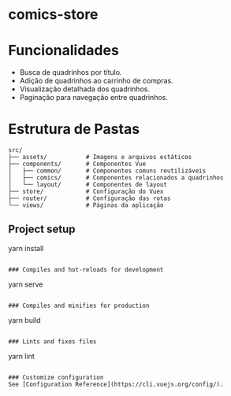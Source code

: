 # comics-store

# Funcionalidades 
* Busca de quadrinhos por título.
* Adição de quadrinhos ao carrinho de compras.
* Visualização detalhada dos quadrinhos.
* Paginação para navegação entre quadrinhos.


# Estrutura de Pastas
```plaintext
src/
├── assets/           # Imagens e arquivos estáticos
├── components/       # Componentes Vue
│   ├── common/       # Componentes comuns reutilizáveis
│   ├── comics/       # Componentes relacionados a quadrinhos
│   └── layout/       # Componentes de layout
├── store/            # Configuração do Vuex
├── router/           # Configuração das rotas
└── views/            # Páginas da aplicação
```
## Project setup

yarn install
```

### Compiles and hot-reloads for development
```
yarn serve
```

### Compiles and minifies for production
```
yarn build
```

### Lints and fixes files
```
yarn lint
```

### Customize configuration
See [Configuration Reference](https://cli.vuejs.org/config/).
